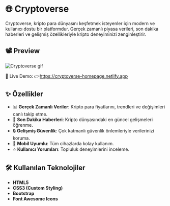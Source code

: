 # 🌐 Cryptoverse

Cryptoverse, kripto para dünyasını keşfetmek isteyenler için modern ve kullanıcı dostu bir platformdur. Gerçek zamanlı piyasa verileri, son dakika haberleri ve gelişmiş özellikleriyle kripto deneyiminizi zenginleştirir.  

## 📽️ Preview
![Cryptoverse gif](https://github.com/user-attachments/assets/186207c7-784c-4900-9c15-618998d30ed4)

🔗 Live Demo:
👉https://cryptoverse-homepage.netlify.app


## ✨ Özellikler
- 📊 **Gerçek Zamanlı Veriler**: Kripto para fiyatlarını, trendleri ve değişimleri canlı takip etme.  
- 📰 **Son Dakika Haberleri**: Kripto dünyasındaki en güncel gelişmeleri öğrenme.  
- 🔒 **Gelişmiş Güvenlik**: Çok katmanlı güvenlik önlemleriyle verilerinizi koruma.  
- 📱 **Mobil Uyumlu**: Tüm cihazlarda kolay kullanım.  
- ⭐ **Kullanıcı Yorumları**: Topluluk deneyimlerini inceleme.  


## 🛠️ Kullanılan Teknolojiler
- **HTML5**  
- **CSS3 (Custom Styling)**  
- **Bootstrap**  
- **Font Awesome Icons**  
